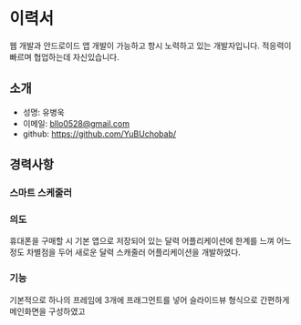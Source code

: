 # 이력서
  웹 개발과 안드로이드 앱 개발이 가능하고 항시 노력하고 있는 개발자입니다. 
  적응력이 빠르며 협업하는데 자신있습니다.

## 소개
 * 성명:    유병욱 
 * 이메일:  bllo0528@gmail.com 
 * github:  https://github.com/YuBUchobab/ 
 

## 경력사항

### 스마트 스케줄러

### 의도

휴대폰을 구매할 시 기본 앱으로 저장되어 있는 달력 어플리케이션에 한계를 느껴 어느정도 차별점을 두어 새로운 달력 스캐줄러 어플리케이션을 개발하였다.

### 기능

기본적으로 하나의 프레임에 3개에 프래그먼트를 넣어 슬라이드뷰 형식으로 간편하게 메인화면을 구성하였고 
